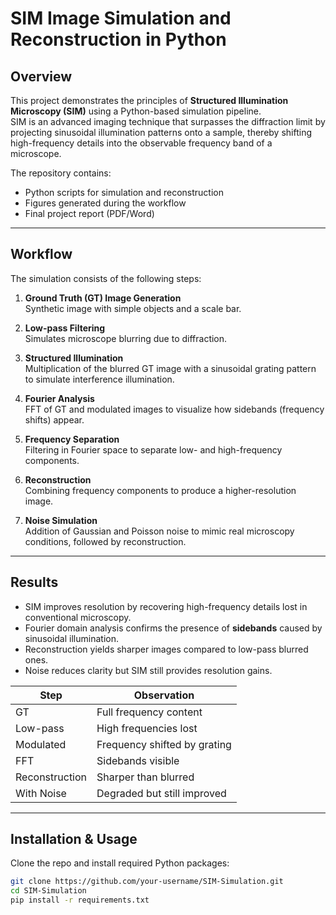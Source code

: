 # SIM Image Simulation and Reconstruction in Python

##  Overview
This project demonstrates the principles of **Structured Illumination Microscopy (SIM)** using a Python-based simulation pipeline.  
SIM is an advanced imaging technique that surpasses the diffraction limit by projecting sinusoidal illumination patterns onto a sample, thereby shifting high-frequency details into the observable frequency band of a microscope.

The repository contains:
- Python scripts for simulation and reconstruction
- Figures generated during the workflow
- Final project report (PDF/Word)

---

##  Workflow
The simulation consists of the following steps:

1. **Ground Truth (GT) Image Generation**  
   Synthetic image with simple objects and a scale bar.  

2. **Low-pass Filtering**  
   Simulates microscope blurring due to diffraction.  

3. **Structured Illumination**  
   Multiplication of the blurred GT image with a sinusoidal grating pattern to simulate interference illumination.  

4. **Fourier Analysis**  
   FFT of GT and modulated images to visualize how sidebands (frequency shifts) appear.  

5. **Frequency Separation**  
   Filtering in Fourier space to separate low- and high-frequency components.  

6. **Reconstruction**  
   Combining frequency components to produce a higher-resolution image.  

7. **Noise Simulation**  
   Addition of Gaussian and Poisson noise to mimic real microscopy conditions, followed by reconstruction.  

---

##  Results
- SIM improves resolution by recovering high-frequency details lost in conventional microscopy.  
- Fourier domain analysis confirms the presence of **sidebands** caused by sinusoidal illumination.  
- Reconstruction yields sharper images compared to low-pass blurred ones.  
- Noise reduces clarity but SIM still provides resolution gains.  

| Step            | Observation |
|-----------------|-------------|
| GT              | Full frequency content |
| Low-pass        | High frequencies lost |
| Modulated       | Frequency shifted by grating |
| FFT             | Sidebands visible |
| Reconstruction  | Sharper than blurred |
| With Noise      | Degraded but still improved |

---

##  Installation & Usage
Clone the repo and install required Python packages:
```bash
git clone https://github.com/your-username/SIM-Simulation.git
cd SIM-Simulation
pip install -r requirements.txt
